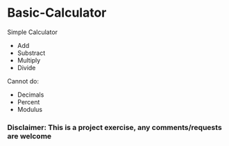 # Basic-Calculator

Simple Calculator

- Add
- Substract
- Multiply
- Divide

Cannot do:

- Decimals
- Percent
- Modulus

### Disclaimer: This is a project exercise, any comments/requests are welcome
